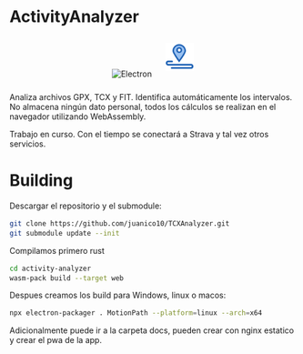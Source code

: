 # ActivityAnalyzer
<div align="center">
  <img style="margin: 10px" src="https://profilinator.rishav.dev/skills-assets/electron-original.svg" alt="Electron" height="50" /></a>
  <img style="margin: 10px" src="https://raw.githubusercontent.com/juanico10/MotionPath/main/app/images/logo.svg" alt="App" height="50" /></a>
</div>

Analiza archivos GPX, TCX y FIT. Identifica automáticamente los intervalos. No almacena ningún dato personal, todos los cálculos se realizan en el navegador utilizando WebAssembly.

Trabajo en curso. Con el tiempo se conectará a Strava y tal vez otros servicios.

# Building

Descargar el repositorio y el submodule:
```bash
git clone https://github.com/juanico10/TCXAnalyzer.git
git submodule update --init
```

Compilamos primero rust
```bash
cd activity-analyzer
wasm-pack build --target web
```

Despues creamos los build para Windows, linux o macos:
```bash
npx electron-packager . MotionPath --platform=linux --arch=x64
```

Adicionalmente puede ir a la carpeta docs, pueden crear con nginx estatico y crear el pwa de la app.